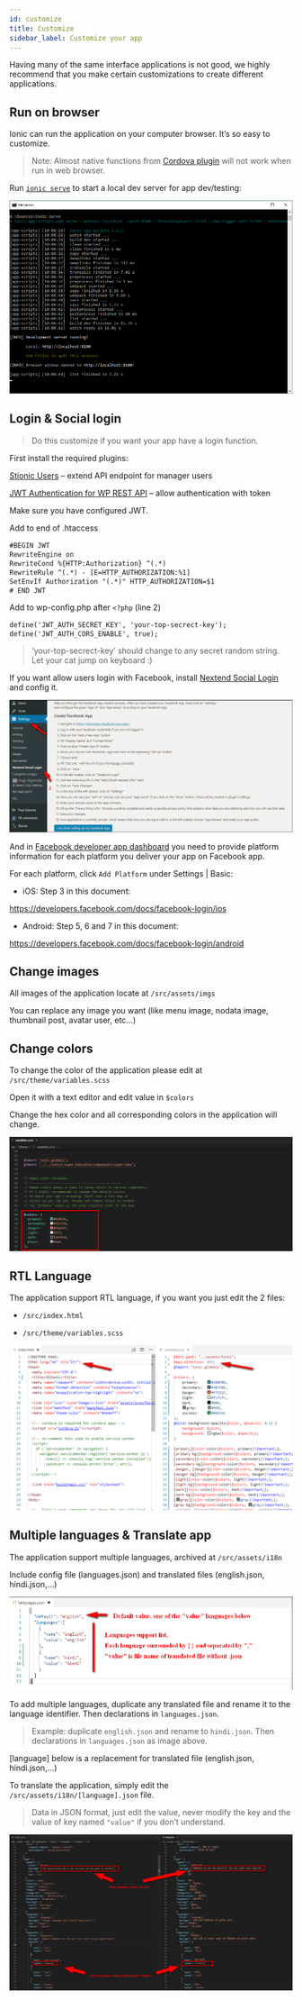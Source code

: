```yaml
---
id: customize
title: Customize
sidebar_label: Customize your app
---
```


Having many of the same interface applications is not good, we highly recommend that you make certain customizations to create different applications.

## Run on browser

Ionic can run the application on your computer browser. It’s so easy to customize.

> Note: Almost native functions from [Cordova plugin](https://cordova.apache.org/plugins/) will not work when run in web browser.

Run [`ionic serve`](https://ionicframework.com/docs/v3/cli/serve/) to start a local dev server for app dev/testing:

![](assets/customize-run-on-browser.png)

## Login & Social login

> Do this customize if you want your app have a login function.

First install the required plugins:

[Stionic Users](https://wordpress.org/plugins/stionic-users/) – extend API endpoint for manager users

[JWT Authentication for WP REST API](https://wordpress.org/plugins/jwt-authentication-for-wp-rest-api/) – allow authentication with token

Make sure you have configured JWT.

Add to end of .htaccess

```
#BEGIN JWT
RewriteEngine on
RewriteCond %{HTTP:Authorization} ^(.*)
RewriteRule ^(.*) - [E=HTTP_AUTHORIZATION:%1]
SetEnvIf Authorization "(.*)" HTTP_AUTHORIZATION=$1
# END JWT
```

Add to wp-config.php after `<?php` (line 2)

```
define('JWT_AUTH_SECRET_KEY', 'your-top-secrect-key');
define('JWT_AUTH_CORS_ENABLE', true);
```

> ‘your-top-secrect-key’ should change to any secret random string. Let your cat jump on keyboard :)

If you want allow users login with Facebook, install [Nextend Social Login](https://wordpress.org/plugins/nextend-facebook-connect/) and config it.

![](assets/customize-social-login-nextend-facebook.png)

And in [Facebook developer app dashboard](https://developers.facebook.com/apps) you need to provide platform information for each platform you deliver your app on Facebook app.

For each platform, click `Add Platform` under Settings | Basic:

- iOS: Step 3 in this document:

https://developers.facebook.com/docs/facebook-login/ios

- Android: Step 5, 6 and 7 in this document:

https://developers.facebook.com/docs/facebook-login/android

## Change images

All images of the application locate at `/src/assets/imgs`

You can replace any image you want (like menu image, nodata image, thumbnail post, avatar user, etc…)

## Change colors

To change the color of the application please edit at `/src/theme/variables.scss`

Open it with a text editor and edit value in `$colors`

Change the hex color and all corresponding colors in the application will change.

![](assets/customize-change-colors.png)

## RTL Language

The application support RTL language, if you want you just edit the 2 files:

* `/src/index.html`

* `/src/theme/variables.scss`

![](assets/customize-rtl-language.png)

## Multiple languages & Translate app

The application support multiple languages, archived at `/src/assets/i18n`

Include config file (languages.json) and translated files (english.json, hindi.json,…)

![](assets/customize-multiple-languages-config.png)

To add multiple languages, duplicate any translated file and rename it to the language identifier. Then declarations in `languages.json`.

> Example: duplicate `english.json` and rename to `hindi.json`. Then declarations in `languages.json` as image above.

[language] below is a replacement for translated file (english.json, hindi.json,…)

To translate the application, simply edit the `/src/assets/i18n/[language].json` file.

> Data in JSON format, just edit the value, never modify the key and the value of key named `"value"` if you don’t understand.

![](assets/customize-multiple-languages-translate.png)